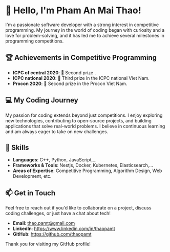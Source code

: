 # 👋 Hello, I'm Pham An Mai Thao!

I'm a passionate software developer with a strong interest in competitive programming. My journey in the world of coding began with curiosity and a love for problem-solving, and it has led me to achieve several milestones in programming competitions.

## 🏆 Achievements in Competitive Programming
- **ICPC of central 2020**: 🥈 Second prize .
- **ICPC national 2020**: 🥉 Third prize in the ICPC national Viet Nam.
- **Procon 2020**: 🥈 Second prize in the Procon Viet Nam.

## 💻 My Coding Journey
My passion for coding extends beyond just competitions. I enjoy exploring new technologies, contributing to open-source projects, and building applications that solve real-world problems. I believe in continuous learning and am always eager to take on new challenges.

## 🔧 Skills
- **Languages**: C++, Python, JavaScript,...
- **Frameworks & Tools**: Nestjs, Docker, Kubernetes, Elasticsearch,...
- **Areas of Expertise**: Competitive Programming, Algorithm Design, Web Development, etc.

## 📫 Get in Touch
Feel free to reach out if you'd like to collaborate on a project, discuss coding challenges, or just have a chat about tech!

- **Email**: thao.pamt@gmail.com
- **LinkedIn**: https://www.linkedin.com/in/thaopamt
- **GitHub**: https://github.com/thaopamt

Thank you for visiting my GitHub profile!
